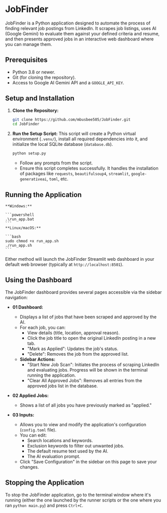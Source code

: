 # JobFinder

JobFinder is a Python application designed to automate the process of finding relevant job postings from LinkedIn. It scrapes job listings, uses AI (Google Gemini) to evaluate them against your defined criteria and resume, and then presents approved jobs in an interactive web dashboard where you can manage them.

## Prerequisites

*   Python 3.8 or newer.
*   Git (for cloning the repository).
*   Access to Google AI Gemini API and a `GOOGLE_API_KEY`.

## Setup and Installation

1.  **Clone the Repository:**
    ```bash
    git clone https://github.com/mbusbee505/JobFinder.git
    cd JobFinder
    ```

2.  **Run the Setup Script:**
    This script will create a Python virtual environment (`.venv/`), install all required dependencies into it, and initialize the local SQLite database (`database.db`).
    ```bash
    python setup.py
    ```
    *   Follow any prompts from the script.
    *   Ensure this script completes successfully. It handles the installation of packages like `requests`, `beautifulsoup4`, `streamlit`, `google-generativeai`, `toml`, etc.

## Running the Application

    **Windows:**

    ```powershell
    .\run_app.bat
    ```
    **Linux/macOS:**
    
    ```bash
    sudo chmod +x run_app.sh
    ./run_app.sh
    ```


Either method will launch the JobFinder Streamlit web dashboard in your default web browser (typically at `http://localhost:8501`).

## Using the Dashboard

The JobFinder dashboard provides several pages accessible via the sidebar navigation:

*   **01 Dashboard:**
    *   Displays a list of jobs that have been scraped and approved by the AI.
    *   For each job, you can:
        *   View details (title, location, approval reason).
        *   Click the job title to open the original LinkedIn posting in a new tab.
        *   "Mark as Applied": Updates the job's status.
        *   "Delete": Removes the job from the approved list.
    *   **Sidebar Actions:**
        *   "Start New Job Scan": Initiates the process of scraping LinkedIn and evaluating jobs. Progress will be shown in the terminal running the application.
        *   "Clear All Approved Jobs": Removes all entries from the approved jobs list in the database.

*   **02 Applied Jobs:**
    *   Shows a list of all jobs you have previously marked as "applied."

*   **03 Inputs:**
    *   Allows you to view and modify the application's configuration (`config.toml` file).
    *   You can edit:
        *   Search locations and keywords.
        *   Exclusion keywords to filter out unwanted jobs.
        *   The default resume text used by the AI.
        *   The AI evaluation prompt.
    *   Click "Save Configuration" in the sidebar on this page to save your changes.

## Stopping the Application

To stop the JobFinder application, go to the terminal window where it's running (either the one launched by the runner scripts or the one where you ran `python main.py`) and press `Ctrl+C`.


